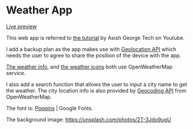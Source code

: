 # Weather App

[Live preview](https://allieschen.github.io/weather-app/)

This web app is referred to [the tutorial](https://www.youtube.com/watch?v=6trGQWzg2AI) by Asish George Tech on Youtube.

I add a backup plan as the app makes use with [Geolocation API](https://developer.mozilla.org/en-US/docs/Web/API/Geolocation_API) which needs the user to agree to share the position of the device with the app.

[The weather info](https://openweathermap.org/api/one-call-api), and [the weather icons](https://openweathermap.org/weather-conditions) both use OpenWeatherMap service.

I also add a search function that allows the user to input a city name to get the weather. The city location info is also provided by [Geocoding API](https://openweathermap.org/api/geocoding-api) from OpenWeatherMap.

The font is: [Poppins](https://fonts.google.com/specimen/Poppins#standard-styles) | Google Fonts.

The background image: https://unsplash.com/photos/2T-3Jdo9ugU